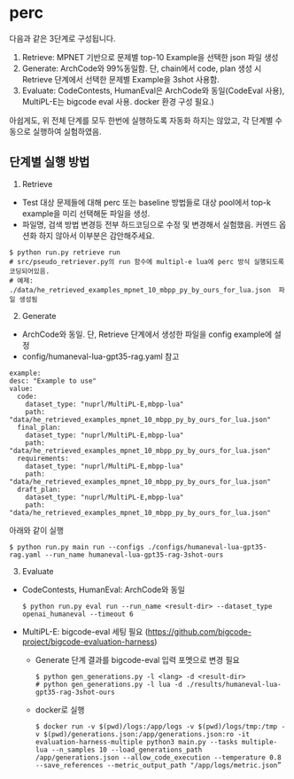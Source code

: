# perc

다음과 같은 3단계로 구성됩니다.

1. Retrieve: MPNET 기반으로 문제별 top-10 Example을 선택한 json 파일 생성
2. Generate: ArchCode와 99%동일함. 단, chain에서 code, plan 생성 시 Retrieve 단계에서 선택한 문제별 Example을 3shot 사용함.
3. Evaluate: CodeContests, HumanEval은 ArchCode와 동일(CodeEval 사용), MultiPL-E는 bigcode eval 사용. docker 환경 구성 필요.)

아쉽게도, 위 전체 단계를 모두 한번에 실행하도록 자동화 하지는 않았고, 각 단계별 수동으로 실행하여 실험하였음.

## 단계별 실행 방법
1. Retrieve
  - Test 대상 문제들에 대해 perc 또는 baseline 방법들로 대상 pool에서 top-k example을 미리 선택해둔 파일을 생성.
  - 파일명, 검색 방법 변경등 전부 하드코딩으로 수정 및 변경해서 실험했음. 커멘드 옵션화 하지 않아서 이부분은 감안해주세요.
  ```
  $ python run.py retrieve run
  # src/pseudo_retriever.py의 run 함수에 multipl-e lua에 perc 방식 실행되도록 코딩되어있음.
  # 예제: ./data/he_retrieved_examples_mpnet_10_mbpp_py_by_ours_for_lua.json  파일 생성됨
  ```
  

2. Generate
  - ArchCode와 동일. 단, Retrieve 단계에서 생성한 파일을 config example에 설정
  - config/humaneval-lua-gpt35-rag.yaml 참고
  ```
  example:
  desc: "Example to use"
  value:
    code:
      dataset_type: "nuprl/MultiPL-E,mbpp-lua"
      path: "data/he_retrieved_examples_mpnet_10_mbpp_py_by_ours_for_lua.json"
    final_plan:
      dataset_type: "nuprl/MultiPL-E,mbpp-lua"
      path: "data/he_retrieved_examples_mpnet_10_mbpp_py_by_ours_for_lua.json"
    requirements:
      dataset_type: "nuprl/MultiPL-E,mbpp-lua"
      path: "data/he_retrieved_examples_mpnet_10_mbpp_py_by_ours_for_lua.json"
    draft_plan:
      dataset_type: "nuprl/MultiPL-E,mbpp-lua"
      path: "data/he_retrieved_examples_mpnet_10_mbpp_py_by_ours_for_lua.json"

  ```

  아래와 같이 실행
  ```
  $ python run.py main run --configs ./configs/humaneval-lua-gpt35-rag.yaml --run_name humaneval-lua-gpt35-rag-3shot-ours
  ```

3. Evaluate
  - CodeContests, HumanEval: ArchCode와 동일
    ```
    $ python run.py eval run --run_name <result-dir> --dataset_type openai_humaneval --timeout 6
    ```
  - MultiPL-E: bigcode-eval 세팅 필요 (https://github.com/bigcode-project/bigcode-evaluation-harness)
    
    - Generate 단계 결과를 bigcode-eval 입력 포멧으로 변경 필요
      ```
      $ python gen_generations.py -l <lang> -d <result-dir>
      # python gen_generations.py -l lua -d ./results/humaneval-lua-gpt35-rag-3shot-ours
      ```

    - docker로 실행
      ```
      $ docker run -v $(pwd)/logs:/app/logs -v $(pwd)/logs/tmp:/tmp -v $(pwd)/generations.json:/app/generations.json:ro -it evaluation-harness-multiple python3 main.py --tasks multiple-lua --n_samples 10 --load_generations_path /app/generations.json --allow_code_execution --temperature 0.8 --save_references --metric_output_path "/app/logs/metric.json”
      ```

